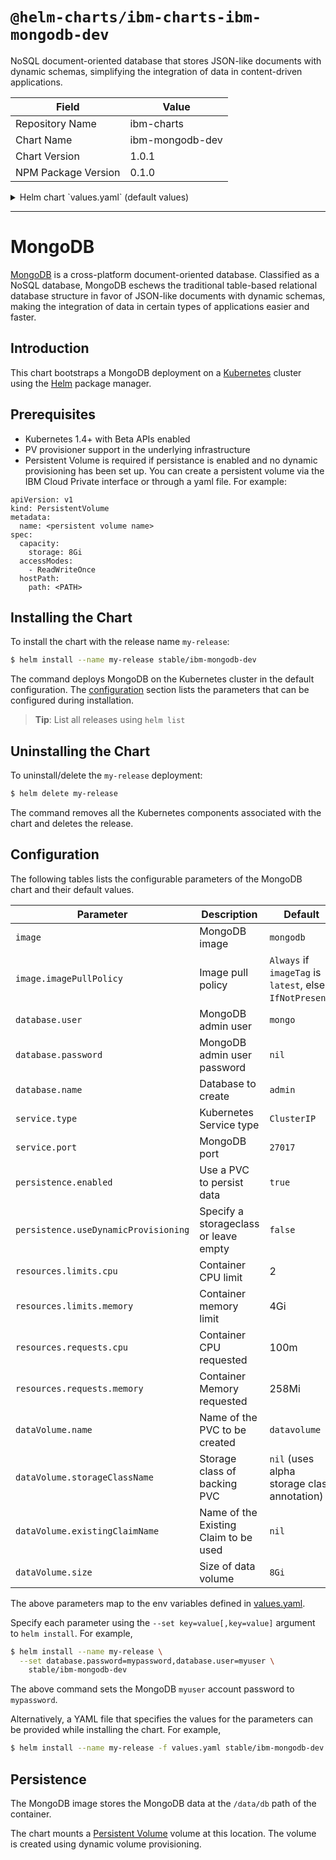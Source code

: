 # `@helm-charts/ibm-charts-ibm-mongodb-dev`

NoSQL document-oriented database that stores JSON-like documents with dynamic schemas, simplifying the integration of data in content-driven applications.

| Field               | Value           |
| ------------------- | --------------- |
| Repository Name     | ibm-charts      |
| Chart Name          | ibm-mongodb-dev |
| Chart Version       | 1.0.1           |
| NPM Package Version | 0.1.0           |

<details>

<summary>Helm chart `values.yaml` (default values)</summary>

```yaml
###############################################################################
############################ MongoDB ##########################################
###############################################################################

###############################################################################
## Common image variables
###############################################################################
image:
  repository: 'na.cumulusrepo.com/hcicp_dev/mongodb'
  tag: '3.4.7'

  ## Specify a imagePullPolicy
  ## 'Always' if imageTag is 'latest', else set to 'IfNotPresent'
  ## ref: http://kubernetes.io/docs/user-guide/images/#pre-pulling-images
  ##
  imagePullPolicy: IfNotPresent

###############################################################################
## Persistence Storage
###############################################################################

## Persistence enabled by default
## global persistence settings
persistence:
  enabled: true
  useDynamicProvisioning: false

dataVolume:
  name: 'datavolume'

  ## Specify the name of the Existing Claim to be used by your application
  existingClaimName: ''

  ## Specify the name of the StorageClass
  ## empty string means don't use a StorageClass
  storageClassName: ''

  ## Required minimum Persistence Storage volume size of 8Gi
  size: 20Gi

## sub-path inside the referenced volume instead of its root if specified
volumeMounts:
  data:
    subPath: ''

## Configure resource requests and limits
## ref: http://kubernetes.io/docs/user-guide/compute-resources/
##
resources:
  requests:
    memory: 256Mi
    cpu: 100m
  limits:
    cpu: 2
    memory: 4Gi

service:
  name: ibm-mongodb-dev
  type: NodePort
  port: 27017

## Database access attributes - empty value will be
## overriden with default
database:
  user: 'mongo'
  password: ''
  name: 'admin'
  dbcmd: 'mongo'
  ## Specify initial db arguments defined by image , e.g. --data-checksums
  ## ref: <database specific documentation regarding initialization parameters>
  # initdbArgs: ""
```

</details>

---

# MongoDB

[MongoDB](https://www.mongodb.com/) is a cross-platform document-oriented database. Classified as a NoSQL database, MongoDB eschews the traditional table-based relational database structure in favor of JSON-like documents with dynamic schemas, making the integration of data in certain types of applications easier and faster.

## Introduction

This chart bootstraps a MongoDB deployment on a [Kubernetes](http://kubernetes.io) cluster using the [Helm](https://helm.sh) package manager.

## Prerequisites

- Kubernetes 1.4+ with Beta APIs enabled
- PV provisioner support in the underlying infrastructure
- Persistent Volume is required if persistance is enabled and no dynamic provisioning has been set up. You can create a persistent volume via the IBM Cloud Private interface or through a yaml file. For example:

```
apiVersion: v1
kind: PersistentVolume
metadata:
  name: <persistent volume name>
spec:
  capacity:
    storage: 8Gi
  accessModes:
    - ReadWriteOnce
  hostPath:
    path: <PATH>
```

## Installing the Chart

To install the chart with the release name `my-release`:

```bash
$ helm install --name my-release stable/ibm-mongodb-dev
```

The command deploys MongoDB on the Kubernetes cluster in the default configuration. The [configuration](#configuration) section lists the parameters that can be configured during installation.

> **Tip**: List all releases using `helm list`

## Uninstalling the Chart

To uninstall/delete the `my-release` deployment:

```bash
$ helm delete my-release
```

The command removes all the Kubernetes components associated with the chart and deletes the release.

## Configuration

The following tables lists the configurable parameters of the MongoDB chart and their default values.

| Parameter                            | Description                           | Default                                                  |
| ------------------------------------ | ------------------------------------- | -------------------------------------------------------- |
| `image`                              | MongoDB image                         | `mongodb`                                                |
| `image.imagePullPolicy`              | Image pull policy                     | `Always` if `imageTag` is `latest`, else `IfNotPresent`. |
| `database.user`                      | MongoDB admin user                    | `mongo`                                                  |
| `database.password`                  | MongoDB admin user password           | `nil`                                                    |
| `database.name`                      | Database to create                    | `admin`                                                  |
| `service.type`                       | Kubernetes Service type               | `ClusterIP`                                              |
| `service.port`                       | MongoDB port                          | `27017`                                                  |
| `persistence.enabled`                | Use a PVC to persist data             | `true`                                                   |
| `persistence.useDynamicProvisioning` | Specify a storageclass or leave empty | `false`                                                  |
| `resources.limits.cpu`               | Container CPU limit                   | 2                                                        |
| `resources.limits.memory`            | Container memory limit                | 4Gi                                                      |
| `resources.requests.cpu`             | Container CPU requested               | 100m                                                     |
| `resources.requests.memory`          | Container Memory requested            | 258Mi                                                    |
| `dataVolume.name`                    | Name of the PVC to be created         | `datavolume`                                             |
| `dataVolume.storageClassName`        | Storage class of backing PVC          | `nil` (uses alpha storage class annotation)              |
| `dataVolume.existingClaimName`       | Name of the Existing Claim to be used | `nil`                                                    |
| `dataVolume.size`                    | Size of data volume                   | `8Gi`                                                    |

The above parameters map to the env variables defined in [values.yaml](https://github.ibm.com/IBMPrivateCloud/charts/blob/master/stable/ibm-mongodb-dev/values.yaml).

Specify each parameter using the `--set key=value[,key=value]` argument to `helm install`. For example,

```bash
$ helm install --name my-release \
  --set database.password=mypassword,database.user=myuser \
    stable/ibm-mongodb-dev
```

The above command sets the MongoDB `myuser` account password to `mypassword`.

Alternatively, a YAML file that specifies the values for the parameters can be provided while installing the chart. For example,

```bash
$ helm install --name my-release -f values.yaml stable/ibm-mongodb-dev
```

## Persistence

The MongoDB image stores the MongoDB data at the `/data/db` path of the container.

The chart mounts a [Persistent Volume](http://kubernetes.io/docs/user-guide/persistent-volumes/) volume at this location. The volume is created using dynamic volume provisioning.
